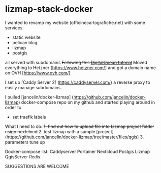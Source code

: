 # lizmap-stack-docker
I wanted to revamp my website (officinecartografiche.net) with some services:
* static website
* pelican blog
* lizmap
* postgis

all served with subdomains
~~Following this [DigitalOcean tutorial](https://www.digitalocean.com/community/tutorials/how-to-use-traefik-as-a-reverse-proxy-for-docker-containers-on-ubuntu-18-04)~~
Moved everything to Hetzner [https://www.hetzner.com/] and got a domain name on OVH [https://www.ovh.com/]

I set up [Caddy Server 2] (https://caddyserver.com/) a reverse proxy to easily manage subdomains.

I pulled [jancelin/docker-lizmap] (https://github.com/jancelin/docker-lizmap) docker-compose repo on my github and started playing around in order to:
* set traefik labels


What I need to do:
~~1. find out how to upload file into Lizmap project folder usign nextcloud~~
2. test lizmap with a sample [project] (https://github.com/jancelin/docker-lizmap/tree/master/files/qgis)
3. parameters tune up

Docker-compose list:
Caddyserver
Portainer
Nextcloud
Postgis
Lizmap
QgisServer
Redis

SUGGESTIONS ARE WELCOME
